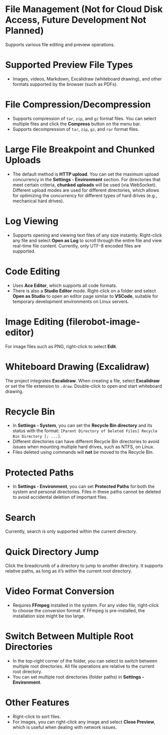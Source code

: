 

# File Management (Not for Cloud Disk Access, Future Development Not Planned)
Supports various file editing and preview operations.

# Supported Preview File Types
- Images, videos, Markdown, Excalidraw (whiteboard drawing), and other formats supported by the browser (such as PDFs).

# File Compression/Decompression
- Supports compression of `tar`, `zip`, and `gz` format files. You can select multiple files and click the **Compress** button on the menu bar.
- Supports decompression of `tar`, `zip`, `gz`, and `rar` format files.

# Large File Breakpoint and Chunked Uploads
- The default method is **HTTP upload**. You can set the maximum upload concurrency in the **Settings - Environment** section. For directories that meet certain criteria, **chunked uploads** will be used (via WebSocket). Different upload modes are used for different directories, which allows for optimizing the concurrency for different types of hard drives (e.g., mechanical hard drives).

# Log Viewing
- Supports opening and viewing text files of any size instantly. Right-click any file and select **Open as Log** to scroll through the entire file and view real-time file content. Currently, only UTF-8 encoded files are supported.

# Code Editing
- Uses **Ace Editor**, which supports all code formats.
- There is also a **Studio Editor** mode. Right-click on a folder and select **Open as Studio** to open an editor page similar to **VSCode**, suitable for temporary development environments on Linux servers.

# Image Editing (filerobot-image-editor)
For image files such as PNG, right-click to select **Edit**.

# Whiteboard Drawing (Excalidraw)
The project integrates **Excalidraw**. When creating a file, select **Excalidraw** or set the file extension to `.draw`. Double-click to open and start whiteboard drawing.

# Recycle Bin
- In **Settings - System**, you can set the **Recycle Bin directory** and its status with the format: `[Parent Directory of Deleted Files] Recycle Bin Directory [; ...]`.
- Different directories can have different Recycle Bin directories to avoid issues when mounting multiple hard drives, such as NTFS, on Linux.
- Files deleted using commands will **not** be moved to the Recycle Bin.

# Protected Paths
- In **Settings - Environment**, you can set **Protected Paths** for both the system and personal directories. Files in these paths cannot be deleted to avoid accidental deletion of important files.

# Search
Currently, search is only supported within the current directory.

# Quick Directory Jump
Click the breadcrumb of a directory to jump to another directory. It supports relative paths, as long as it’s within the current root directory.

# Video Format Conversion
- Requires **FFmpeg** installed in the system. For any video file, right-click to choose the conversion format. If FFmpeg is pre-installed, the installation size might be too large.

# Switch Between Multiple Root Directories
- In the top-right corner of the folder, you can select to switch between multiple root directories. All file operations are relative to the current root directory.
- You can set multiple root directories (folder paths) in **Settings - Environment**.

# Other Features
- Right-click to sort files.
- For images, you can right-click any image and select **Close Preview**, which is useful when dealing with network issues.

